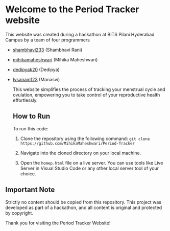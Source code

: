 # Welcome to the Period Tracker website

This website was created during a hackathon at BITS Pilani Hyderabad Campus by a team of four programmers

- [shambhavi233](https://github.com/shambhavi233) (Shambhavi Rani)
- [mihikamaheshwari](https://github.com/mihikamaheshwari) (Mihika Maheshwari)
- [dedipyak20](https://github.com/dedipyak20) (Dedipya)
- [lvsanam123](https://github.com/lvsanam123) (Manasvi)

  This website simplifies the process of tracking your menstrual cycle and ovulation, empowering you to take control of your reproductive health effortlessly.

  ## How to Run

  To run this code:

  1. Clone the repository using the following command: `git clone https://github.com/MihikaMaheshwari/Period-Tracker`

  2. Navigate into the cloned directory on your local machine.

  3. Open the `homep.html` file on a live server. You can use tools like Live Server in Visual Studio Code or any other local server tool of your choice.

 ## Important Note

 Strictly no content should be copied from this repository. This project was developed as part of a hackathon, and all content is original and protected by copyright.

 Thank you for visiting the Period Tracker Website!
